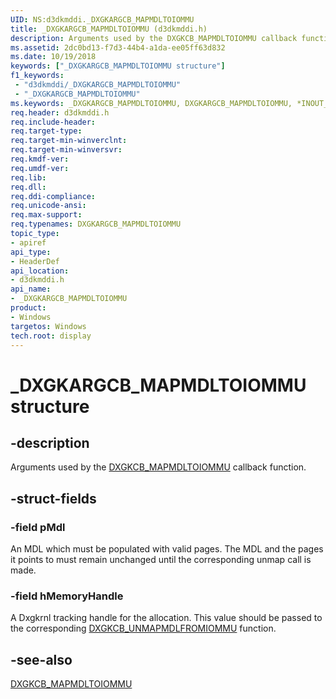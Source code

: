 ```yaml
---
UID: NS:d3dkmddi._DXGKARGCB_MAPMDLTOIOMMU
title: _DXGKARGCB_MAPMDLTOIOMMU (d3dkmddi.h)
description: Arguments used by the DXGKCB_MAPMDLTOIOMMU callback function.
ms.assetid: 2dc0bd13-f7d3-44b4-a1da-ee05ff63d832
ms.date: 10/19/2018
keywords: ["_DXGKARGCB_MAPMDLTOIOMMU structure"]
f1_keywords:
 - "d3dkmddi/_DXGKARGCB_MAPMDLTOIOMMU"
 - "_DXGKARGCB_MAPMDLTOIOMMU"
ms.keywords: _DXGKARGCB_MAPMDLTOIOMMU, DXGKARGCB_MAPMDLTOIOMMU, *INOUT_PDXGKARGCB_MAPMDLTOIOMMU
req.header: d3dkmddi.h
req.include-header:
req.target-type:
req.target-min-winverclnt:
req.target-min-winversvr:
req.kmdf-ver:
req.umdf-ver:
req.lib:
req.dll:
req.ddi-compliance:
req.unicode-ansi:
req.max-support:
req.typenames: DXGKARGCB_MAPMDLTOIOMMU
topic_type:
- apiref
api_type:
- HeaderDef
api_location:
- d3dkmddi.h
api_name:
- _DXGKARGCB_MAPMDLTOIOMMU
product: 
- Windows
targetos: Windows
tech.root: display
---
```


# _DXGKARGCB_MAPMDLTOIOMMU structure

## -description

Arguments used by the [DXGKCB_MAPMDLTOIOMMU](nc-d3dkmddi-dxgkcb_mapmdltoiommu.md) callback function.

## -struct-fields

### -field pMdl

An MDL which must be populated with valid pages. The MDL and the pages it points to must remain unchanged until the corresponding unmap call is made.

### -field hMemoryHandle

A Dxgkrnl tracking handle for the allocation. This value should be passed to the corresponding [DXGKCB_UNMAPMDLFROMIOMMU](nc-d3dkmddi-dxgkcb_unmapmdlfromiommu.md) function.


## -see-also

[DXGKCB_MAPMDLTOIOMMU](nc-d3dkmddi-dxgkcb_mapmdltoiommu.md)
